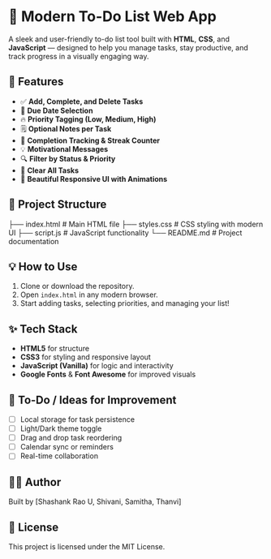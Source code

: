 # 📝 Modern To-Do List Web App

A sleek and user-friendly to-do list tool built with **HTML**, **CSS**, and **JavaScript** — designed to help you manage tasks, stay productive, and track progress in a visually engaging way.

## 🚀 Features

- ✅ **Add, Complete, and Delete Tasks**
- 📅 **Due Date Selection**
- 🔥 **Priority Tagging (Low, Medium, High)**
- 🗒️ **Optional Notes per Task**
- 🎯 **Completion Tracking & Streak Counter**
- 💡 **Motivational Messages**
- 🔍 **Filter by Status & Priority**
- 🧹 **Clear All Tasks**
- 💅 **Beautiful Responsive UI with Animations**
  

## 📂 Project Structure
├── index.html # Main HTML file
├── styles.css # CSS styling with modern UI
├── script.js # JavaScript functionality
└── README.md # Project documentation


## 💡 How to Use

1. Clone or download the repository.
2. Open `index.html` in any modern browser.
3. Start adding tasks, selecting priorities, and managing your list!

## ✨ Tech Stack

- **HTML5** for structure
- **CSS3** for styling and responsive layout
- **JavaScript (Vanilla)** for logic and interactivity
- **Google Fonts** & **Font Awesome** for improved visuals

## 📌 To-Do / Ideas for Improvement

- [ ] Local storage for task persistence
- [ ] Light/Dark theme toggle
- [ ] Drag and drop task reordering
- [ ] Calendar sync or reminders
- [ ] Real-time collaboration

## 🧑‍💻 Author

Built by [Shashank Rao U, Shivani, Samitha, Thanvi]

## 📄 License

This project is licensed under the MIT License.

